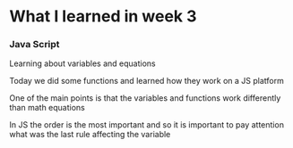 # What I learned in week 3

### Java Script

Learning about variables and equations

Today we did some functions and learned how they work on a JS platform

One of the main points is that the variables and functions work differently than math equations

In JS the order is the most important and so it is important to pay attention what was the last rule affecting the variable


